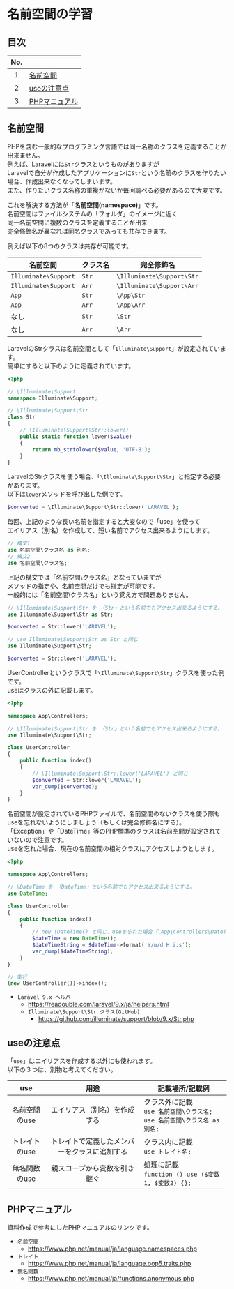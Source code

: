 # 名前空間の学習

## 目次

| No. |  |
| :---: | --- |
| 1 | [名前空間](#名前空間) |
| 2 | [useの注意点](#useの注意点) |
| 3 | [PHPマニュアル](#phpマニュアル) |

## 名前空間

PHPを含む一般的なプログラミング言語では同一名称のクラスを定義することが出来ません。  
例えば、Laravelには`Str`クラスというものがありますが  
Laravelで自分が作成したアプリケーションに`Str`という名前のクラスを作りたい場合、作成出来なくなってしまいます。  
また、作りたいクラス名称の重複がないか毎回調べる必要があるので大変です。  

これを解決する方法が「**名前空間(namespace)**」です。  
名前空間はファイルシステムの「フォルダ」のイメージに近く  
同一名前空間に複数のクラスを定義することが出来  
完全修飾名が異なれば同名クラスであっても共存できます。  

例えば以下の8つのクラスは共存が可能です。  

| 名前空間 | クラス名 | 完全修飾名 |
| --- | --- | --- |
| `Illuminate\Support` | `Str` | `\Illuminate\Support\Str` |
| `Illuminate\Support` | `Arr` | `\Illuminate\Support\Arr` |
| `App` | `Str` | `\App\Str` |
| `App` | `Arr` | `\App\Arr` |
| なし | `Str` | `\Str` |
| なし | `Arr` | `\Arr` |

LaravelのStrクラスは名前空間として「`Illuminate\Support`」が設定されています。  
簡単にすると以下のように定義されています。  

```php
<?php

// \Illuminate\Support
namespace Illuminate\Support;

// \Illuminate\Support\Str
class Str
{
    // \Illuminate\Support\Str::lower()
    public static function lower($value)
    {
        return mb_strtolower($value, 'UTF-8');
    }
}
```

LaravelのStrクラスを使う場合、「`\Illuminate\Support\Str`」と指定する必要があります。  
以下は`lower`メソッドを呼び出した例です。

```php
$converted = \Illuminate\Support\Str::lower('LARAVEL');
```

毎回、上記のような長い名前を指定すると大変なので「use」を使って  
エイリアス（別名）を作成して、短い名前でアクセス出来るようにします。  

```php
// 構文1
use 名前空間\クラス名 as 別名;
// 構文2
use 名前空間\クラス名;
```

上記の構文では「名前空間\クラス名」となっていますが  
メソッドの指定や、名前空間だけでも指定が可能です。  
一般的には「名前空間\クラス名」という覚え方で問題ありません。  

```php
// \Illuminate\Support\Str を 「Str」という名前でもアクセス出来るようにする。
use Illuminate\Support\Str as Str;

$converted = Str::lower('LARAVEL');
```

```php
// use Illuminate\Support\Str as Str と同じ
use Illuminate\Support\Str;

$converted = Str::lower('LARAVEL');
```

UserControllerというクラスで「`\Illuminate\Support\Str`」クラスを使った例です。  
useはクラスの外に記載します。  

```php
<?php

namespace App\Controllers;

// \Illuminate\Support\Str を 「Str」という名前でもアクセス出来るようにする。
use Illuminate\Support\Str;

class UserController
{
    public function index()
    {
        // \Illuminate\Support\Str::lower('LARAVEL') と同じ
        $converted = Str::lower('LARAVEL');
        var_dump($converted);
    }
}
```

名前空間が設定されているPHPファイルで、名前空間のないクラスを使う際も  
useを忘れないようにしましょう（もしくは完全修飾名にする）。  
「Exception」や「DateTime」等のPHP標準のクラスは名前空間が設定されていないので注意です。  
useを忘れた場合、現在の名前空間の相対クラスにアクセスしようとします。

```php
<?php

namespace App\Controllers;

// \DateTime を 「DateTime」という名前でもアクセス出来るようにする。
use DateTime;

class UserController
{
    public function index()
    {
        // new \DateTime() と同じ、useを忘れた場合「\App\Controllers\DateTime」にアクセスしようとしてエラーになる。
        $dateTime = new DateTime();
        $dateTimeString = $dateTime->format('Y/m/d H:i:s');
        var_dump($dateTimeString);
    }
}

// 実行
(new UserController())->index();
```

- `Laravel 9.x ヘルパ`
  - <https://readouble.com/laravel/9.x/ja/helpers.html>
  - `Illuminate\Support\Str クラス(GitHub)`
    - <https://github.com/illuminate/support/blob/9.x/Str.php>

## useの注意点

「`use`」はエイリアスを作成する以外にも使われます。  
以下の３つは、別物と考えてください。  

| use | 用途 | 記載場所/記載例 |
| :---: | :---: | --- |
| 名前空間のuse | エイリアス（別名）を作成する | クラス外に記載<br>`use 名前空間\クラス名;`<br>`use 名前空間\クラス名 as 別名;` |
| トレイトのuse | トレイトで定義したメンバーをクラスに追加する | クラス内に記載<br>`use トレイト名;` |
| 無名関数のuse | 親スコープから変数を引き継ぐ | 処理に記載<br>`function () use ($変数1, $変数2) {};` |

## PHPマニュアル

資料作成で参考にしたPHPマニュアルのリンクです。

- `名前空間`
  - <https://www.php.net/manual/ja/language.namespaces.php>
- `トレイト`
  - <https://www.php.net/manual/ja/language.oop5.traits.php>
- `無名関数`
  - <https://www.php.net/manual/ja/functions.anonymous.php>
